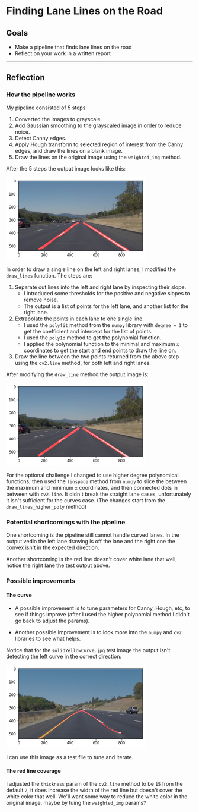 # **Finding Lane Lines on the Road** 


## Goals

* Make a pipeline that finds lane lines on the road
* Reflect on your work in a written report


[//]: # (Image References)

[before_draw_lines]: ./test_images_intermediate/solidWhiteRight.png "before_draw_lines"
[after_draw_lines]: ./test_images_output/solidWhiteRight.png "after_draw_lines"
[higher_poly]: ./test_images_intermediate/solidYellowCurve.png "higher_poly"

---

## Reflection

### How the pipeline works

My pipeline consisted of 5 steps:
1. Converted the images to grayscale.
2. Add Gaussian smoothing to the grayscaled image in order to reduce noice.
3. Detect Canny edges.
4. Apply Hough transform to selected region of interest from the Canny edges, and draw the lines on a blank image.
5. Draw the lines on the original image using the `weighted_img` method.

After the 5 steps the output image looks like this:

![alt text][before_draw_lines]


In order to draw a single line on the left and right lanes, I modified the `draw_lines` function. The steps are:
1. Separate out lines into the left and right lane by inspecting their slope. 
   * I introduced some thresholds for the positive and negative slopes to remove noise.
   * The output is a list of points for the left lane, and another list for the right lane. 
2. Extrapolate the points in each lane to one single line.
   * I used the `polyfit` method from the `numpy` library with `degree = 1` to get the coefficient and intercept for the
   list of points.
   * I used the `poly1d` method to get the polynomial function.
   * I applied the polynomial function to the minimal and maximum `x` coordinates to get the start and end points to 
   draw the line on.
3. Draw the line between the two points returned from the above step using the `cv2.line` method, for both left and right 
   lanes.

After modifying the `draw_line` method the output image is:

![alt text][after_draw_lines]

For the optional challenge I changed to use higher degree polynomical functions, then used the `linspace` method from 
`numpy` to slice the between the maximum and minimum `x` coordinates, and then connected dots in between with `cv2.line`.
It didn't break the straight lane cases, unfortunately it isn't sufficient for the curves case. (The changes start from 
the `draw_lines_higher_poly` method)

### Potential shortcomings with the pipeline

One shortcoming is the pipeline still cannot handle curved lanes. In the output vedio the left lane drawing is off the 
lane and the right one the convex isn't in the expected direction.

Another shortcoming is the red line doesn't cover white lane that well, notice the right lane the test output above.

### Possible improvements

#### The curve

* A possible improvement is to tune parameters for Canny, Hough, etc, to see if things improve 
(after I used the higher polynomial method I didn't go back to adjust the params).

* Another possible improvement is to look more into the `numpy` and `cv2` libraries to see what helps. 

Notice that for the `solidYellowCurve.jpg` test image the output isn't detecting the left curve in the correct direction:

![alt text][higher_poly]

I can use this image as a test file to tune and iterate.

#### The red line coverage

I adjusted the `thickness` param of the `cv2.line` method to be `15` from the default `2`, it does increase the width 
of the red line but doesn't cover the white color that well. We'll want some way to reduce the white color in the original 
image, maybe by tuing the `weighted_img` params?
 
